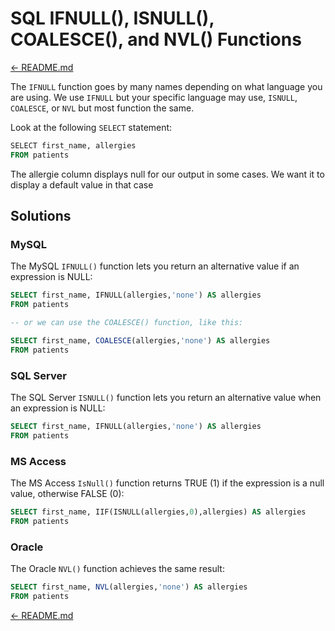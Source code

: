 # SQL IFNULL(), ISNULL(), COALESCE(), and NVL() Functions

[← README.md](../README.md)

The `IFNULL` function goes by many names depending on what language you are using. We use `IFNULL` but your specific language may use, `ISNULL`, `COALESCE`, or `NVL` but most function the same.

Look at the following `SELECT` statement:

```sql
​SELECT first_name, allergies
FROM patients
```

The allergie column displays null for our output in some cases. We want it to display a default value in that case

## Solutions

### MySQL

The MySQL `IFNULL()` function lets you return an alternative value if an expression is NULL:

```sql
SELECT first_name, IFNULL(allergies,'none') AS allergies 
FROM patients

-- or we can use the COALESCE() function, like this:

SELECT first_name, COALESCE(allergies,'none') AS allergies 
FROM patients
```

### SQL Server

The SQL Server `ISNULL()` function lets you return an alternative value when an expression is NULL:

```sql
SELECT first_name, IFNULL(allergies,'none') AS allergies 
FROM patients
```

### MS Access

The MS Access `IsNull()` function returns TRUE (1) if the expression is a null value, otherwise FALSE (0):

```sql
SELECT first_name, IIF(ISNULL(allergies,0),allergies) AS allergies 
FROM patients
```

### Oracle

The Oracle `NVL()` function achieves the same result:

```sql
SELECT first_name, NVL(allergies,'none') AS allergies 
FROM patients
```

[← README.md](../README.md)